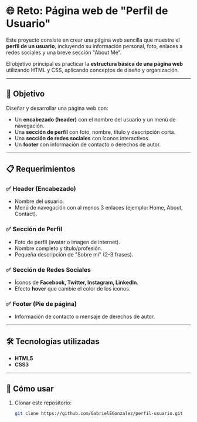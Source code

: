 # 🌐 Reto: Página web de "Perfil de Usuario"

Este proyecto consiste en crear una página web sencilla que muestre el **perfil de un usuario**, incluyendo su información personal, foto, enlaces a redes sociales y una breve sección "About Me".  

El objetivo principal es practicar la **estructura básica de una página web** utilizando HTML y CSS, aplicando conceptos de diseño y organización.

---

## 🎯 Objetivo
Diseñar y desarrollar una página web con:
- Un **encabezado (header)** con el nombre del usuario y un menú de navegación.
- Una **sección de perfil** con foto, nombre, título y descripción corta.
- Una **sección de redes sociales** con íconos interactivos.
- Un **footer** con información de contacto o derechos de autor.

---

## 📋 Requerimientos

### ✅ Header (Encabezado)
- Nombre del usuario.
- Menú de navegación con al menos 3 enlaces (ejemplo: Home, About, Contact).

### ✅ Sección de Perfil
- Foto de perfil (avatar o imagen de internet).
- Nombre completo y título/profesión.
- Pequeña descripción de "Sobre mí" (2-3 frases).

### ✅ Sección de Redes Sociales
- Íconos de **Facebook, Twitter, Instagram, LinkedIn**.
- Efecto **hover** que cambie el color de los íconos.

### ✅ Footer (Pie de página)
- Información de contacto o mensaje de derechos de autor.

---

## 🛠️ Tecnologías utilizadas
- **HTML5**
- **CSS3**

---

## 🚀 Cómo usar
1. Clonar este repositorio:
   ```bash
   git clone https://github.com/GabrielEGonzalez/perfil-usuario.git

